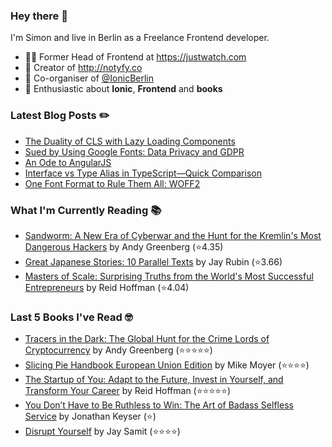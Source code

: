 ### Hey there 👋

I'm Simon and live in Berlin as a Freelance Frontend developer.

* 👨‍💻 Former Head of Frontend at https://justwatch.com
* 🔔 Creator of http://notyfy.co
* 📅 Co-organiser of [@IonicBerlin](https://twitter.com/IonicBerlin)
* 🥰 Enthusiastic about **Ionic**, **Frontend** and **books**

### Latest Blog Posts ✏️
<!-- BLOG-POST-LIST:START -->
- [The Duality of CLS with Lazy Loading Components](https://wicki.io/posts/2022-03-cls-with-lazy-loading-components/)
- [Sued by Using Google Fonts: Data Privacy and GDPR](https://wicki.io/posts/2022-02-goodbye-google-fonts-data-privacy-gdpr/)
- [An Ode to AngularJS](https://wicki.io/posts/2022-01-an-ode-to-angularjs/)
- [Interface vs Type Alias in TypeScript—Quick Comparison](https://wicki.io/posts/2022-01-quick-comparison-interface-vs-type-alias/)
- [One Font Format to Rule Them All: WOFF2](https://wicki.io/posts/2021-11-woff2-one-font-format-to-rule-them-all/)
<!-- BLOG-POST-LIST:END -->

### What I'm Currently Reading 📚
<!-- GOODREADS-LIST:START -->
- [Sandworm: A New Era of Cyberwar and the Hunt for the Kremlin's Most Dangerous Hackers](https://www.goodreads.com/review/show/6834829689?utm_medium=api&utm_source=rss) by Andy Greenberg (⭐️4.35)
- [Great Japanese Stories: 10 Parallel Texts](https://www.goodreads.com/review/show/6742788390?utm_medium=api&utm_source=rss) by Jay Rubin (⭐️3.66)
- [Masters of Scale: Surprising Truths from the World's Most Successful Entrepreneurs](https://www.goodreads.com/review/show/6725304305?utm_medium=api&utm_source=rss) by Reid Hoffman (⭐️4.04)
<!-- GOODREADS-LIST:END -->

### Last 5 Books I've Read 🤓
<!-- GOODREADS-READ-LIST:START -->
- [Tracers in the Dark: The Global Hunt for the Crime Lords of Cryptocurrency](https://www.goodreads.com/review/show/6039007284?utm_medium=api&utm_source=rss) by Andy Greenberg (⭐⭐⭐⭐⭐)
- [Slicing Pie Handbook European Union Edition](https://www.goodreads.com/review/show/6474033638?utm_medium=api&utm_source=rss) by Mike Moyer (⭐⭐⭐⭐)
- [The Startup of You: Adapt to the Future, Invest in Yourself, and Transform Your Career](https://www.goodreads.com/review/show/6625040932?utm_medium=api&utm_source=rss) by Reid Hoffman (⭐⭐⭐⭐⭐)
- [You Don’t Have to Be Ruthless to Win: The Art of Badass Selfless Service](https://www.goodreads.com/review/show/2944083276?utm_medium=api&utm_source=rss) by Jonathan Keyser (⭐)
- [Disrupt Yourself](https://www.goodreads.com/review/show/6023183461?utm_medium=api&utm_source=rss) by Jay Samit (⭐⭐⭐⭐)
<!-- GOODREADS-READ-LIST:END -->
